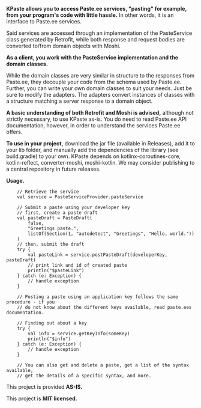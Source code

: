 **KPaste allows you to access Paste.ee services, "pasting" for example, from your program's code with little hassle.** In other words, it is an interface to Paste.ee services.

Said services are accessed through an implementation of the PasteService class generated by Retrofit, while both response and request bodies are converted to/from domain objects with Moshi.

**As a client, you work with the PasteService implementation and the domain classes.**

While the domain classes are very similar in structure to the responses from Paste.ee, they decouple your code from the schema used by Paste.ee. Further, you can write your own domain classes to suit your needs. Just be sure to modify the adapters. The adapters convert instances of classes with a structure matching a server response to a domain object.

**A basic understanding of both Retrofit and Moshi is advised,** although not strictly necessary, to use
KPaste as-is. You do need to read Paste.ee API documentation, however, in order to understand the
services Paste.ee offers.

**To use in your project,** download the jar file (available in Releases), add it to your lib folder, and manually add the dependencies of the library (see build.gradle) to your own. KPaste depends on kotlinx-coroutines-core, kotlin-reflect, converter-moshi, moshi-kotlin. We may consider publishing to a central repository in future releases.

**Usage.**

        // Retrieve the service
        val service = PasteServiceProvider.pasteService

        // Submit a paste using your developer key
        // first, create a paste draft
        val pasteDraft = PasteDraft(
            false,
            "Greetings paste.",
            listOf(Section(1, "autodetect", "Greetings", "Hello, world."))
        )
        // then, submit the draft
        try {
            val pasteLink = service.postPasteDraft(developerKey, pasteDraft)
            // print link and id of created paste
            println("$pasteLink")
        } catch (e: Exception) {
            // handle exception
        }

        // Posting a paste using an application key follows the same procedure - if you
        // do not know about the different keys available, read paste.ees documentation.

        // Finding out about a key
        try {
            val info = service.getKeyInfo(someKey)
            println("$info")
        } catch (e: Exception) {
            // handle exception
        }

        // You can also get and delete a paste, get a list of the syntax available,
        // get the details of a specific syntax, and more.

This project is provided **AS-IS.**

This project is **MIT licensed.**